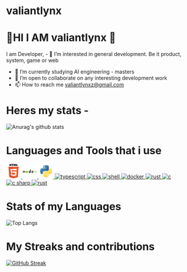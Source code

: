 


<!---
valiantlynx/valiantlynx is a ✨ special ✨ repository because its `README.md` (this file) appears on your GitHub profile.
You can click the Preview link to take a look at your changes.
--->

# valiantlynx
# 👋HI I AM valiantlynx 👋
I am Developer, - 👀 I’m interested in general development. Be it product, system, game or web
- 🌱 I’m currently studying AI engineering - masters
- 💞️ I’m open to collaborate on any interesting development work
- 📫 How to reach me valiantlynxz@gmail.com
# Heres my stats - <br >
![Anurag's github stats](https://github-readme-stats.vercel.app/api?username=valiantlynx)


# Languages and Tools that i use
 <a href="https://www.w3.org/html/" target="_blank"> 
 <img src="https://raw.githubusercontent.com/devicons/devicon/master/icons/html5/html5-original-wordmark.svg" alt="html5" width="40" height="40"/> </a>
 
 <a href="https://nodejs.org" target="_blank">
 <img src="https://raw.githubusercontent.com/devicons/devicon/master/icons/nodejs/nodejs-original-wordmark.svg" alt="nodejs" width="40" height="40"/> </a> 
 
 <a href="https://www.python.org" target="_blank">
 <img src="https://raw.githubusercontent.com/devicons/devicon/master/icons/python/python-original.svg" alt="python" width="40" height="40"/> </a> 
 
 <a href="https://www.typescriptlang.org/" width="40" height="40"/> 
 <img src="https://cdn.jsdelivr.net/gh/devicons/devicon/icons/typescript/typescript-original.svg" alt="typescript" width="40" height="40"/> </a> 
 
 <a href="https://www.w3.org/html/" target="_blank"> 
 <img src="https://cdn.jsdelivr.net/gh/devicons/devicon/icons/css3/css3-original-wordmark.svg" alt="css" width="40" height="40"/> </a>
 
  <a href="https://www.w3.org/html/" target="_blank"> 
 <img src="https://cdn.jsdelivr.net/gh/devicons/devicon/icons/bash/bash-original.svg" alt="shell" width="40" height="40"/> </a>
 
 <a href="https://www.w3.org/html/" target="_blank"> 
 <img src="https://cdn.jsdelivr.net/gh/devicons/devicon/icons/docker/docker-original-wordmark.svg" alt="docker" width="40" height="40"/> </a>
 
  <a href="https://www.w3.org/html/" target="_blank"> 
 <img src="https://cdn.jsdelivr.net/gh/devicons/devicon/icons/rust/rust-plain.svg" alt="rust" width="40" height="40"/> </a>
 
   <a href="https://www.w3.org/html/" target="_blank"> 
 <img src="https://cdn.jsdelivr.net/gh/devicons/devicon/icons/c/c-original.svg" alt="c" width="40" height="40"/> </a>
 
 <a href="https://www.w3.org/html/" target="_blank"> 
 <img src="https://cdn.jsdelivr.net/gh/devicons/devicon/icons/csharp/csharp-original.svg" alt="c sharp" width="40" height="40"/> </a>
 
  <a href="https://www.w3.org/html/" target="_blank"> 
 <img src="https://cdn.jsdelivr.net/gh/devicons/devicon/icons/cplusplus/cplusplus-original.svg" alt="rust" width="c plus plus" height="40"/> </a>
 
# Stats of my Languages 
![Top Langs](https://github-readme-stats.vercel.app/api/top-langs/?username=valiantlynx&layout=compact)

# My Streaks and contributions
[![GitHub Streak](https://streak-stats.demolab.com?user=valiantlynxz)](https://git.io/streak-stats)
